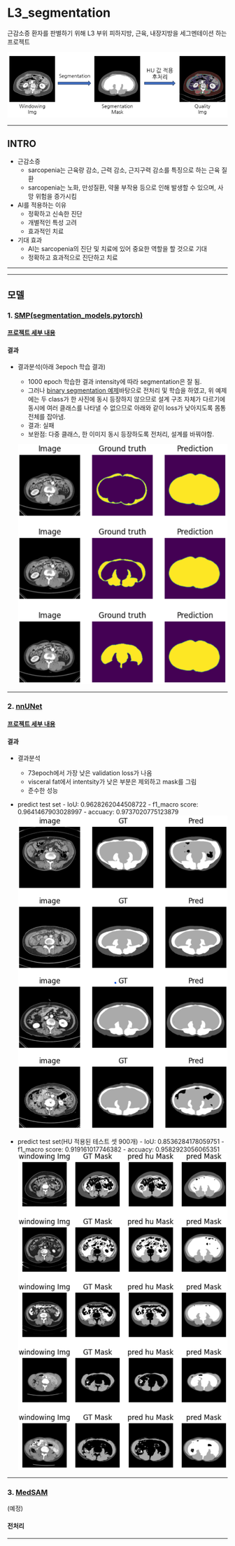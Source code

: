 # L3_segmentation

근감소증 환자를 판별하기 위해 L3 부위 피하지방, 근육, 내장지방을 세그멘테이션 하는 프로젝트

![process](./documentation/assets/process2.png)

---

## INTRO

-   근감소증
    -   sarcopenia는 근육량 감소, 근력 감소, 근지구력 감소를 특징으로 하는 근육 질환
    -   sarcopenia는 노화, 만성질환, 약물 부작용 등으로 인해 발생할 수 있으며, 사망 위험을 증가시킴
-   AI를 적용하는 이유
    -   정확하고 신속한 진단
    -   개별적인 특성 고려
    -   효과적인 치료
-   기대 효과
    -   AI는 sarcopenia의 진단 및 치료에 있어 중요한 역할을 할 것으로 기대
    -   정확하고 효과적으로 진단하고 치료

---

---

## 모델

### 1. [SMP(segmentation_models.pytorch)](https://github.com/qubvel/segmentation_models.pytorch/tree/master)

#### [프로젝트 세부 내용](./models/SMP/README.md)

#### 결과

-   결과분석(아래 3epoch 학습 결과)

    -   1000 epoch 학습한 결과 intensity에 따라 segmentation은 잘 됨.
    -   그러나 [binary segmentation 예제](https://github.com/qubvel/segmentation_models.pytorch/blob/master/examples/binary_segmentation_intro.ipynb)바탕으로 전처리 및 학습을 하였고, 위 예제에는 두 class가 한 사진에 동시 등장하지 않으므로 설계 구조 자체가 다르기에 동시에 여러 클래스를 나타낼 수 없으므로 아래와 같이 loss가 낮아지도록 몸통 전체를 잡아냄.
    -   결과: 실패
    -   보완점: 다중 클래스, 한 이미지 동시 등장하도록 전처리, 설계를 바꿔야함.

    ![smp_rst_mini](./documentation/assets/smp_result1.png)

---

### 2. [nnUNet](https://github.com/MIC-DKFZ/nnUNet)

#### [프로젝트 세부 내용](./models/nnUNet/README.md)

#### 결과

-   결과분석

    -   73epoch에서 가장 낮은 validation loss가 나옴
    -   visceral fat에서 intentsity가 낮은 부분은 제외하고 mask를 그림
    -   준수한 성능

-   predict test set - IoU: 0.9628262044508722 - f1_macro score: 0.9641467903028997 - accuacy: 0.9737020775123879
    ![nnunet_result1](./documentation/assets/nnunet_result1.png)

-   predict test set(HU 적용된 테스트 셋 900개) - IoU: 0.8536284178059751 - f1_macro score: 0.919161017746382 - accuacy: 0.9582923056065351
    ![nnunet_result2](./documentation/assets/nnunet_result2.png)

---

### 3. [MedSAM](https://github.com/bowang-lab/MedSAM)

(예정)

#### 전처리

---
